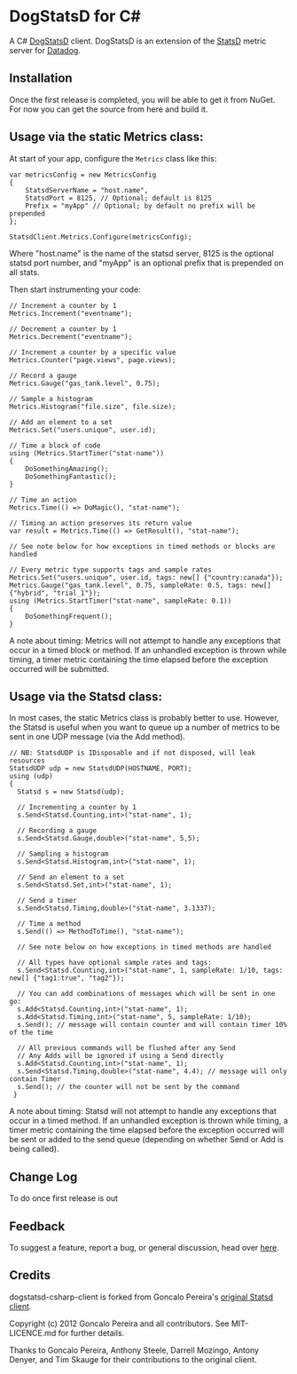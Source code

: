 DogStatsD for C#
================

A C# [DogStatsD](http://docs.datadoghq.com/guides/dogstatsd/) client. DogStatsD
is an extension of the [StatsD](http://codeascraft.com/2011/02/15/measure-anything-measure-everything/)
metric server for [Datadog](http://datadoghq.com).

Installation
------------

Once the first release is completed, you will be able to get it from NuGet.
For now you can get the source from here and build it.

Usage via the static Metrics class:
-----------------------------

At start of your app, configure the `Metrics` class like this:

    var metricsConfig = new MetricsConfig
    {
        StatsdServerName = "host.name",
        StatsdPort = 8125, // Optional; default is 8125
        Prefix = "myApp" // Optional; by default no prefix will be prepended
    };

    StatsdClient.Metrics.Configure(metricsConfig);

Where "host.name" is the name of the statsd server, 8125 is the optional statsd port number, and "myApp" is an optional prefix that is prepended on all stats.

Then start instrumenting your code:

    // Increment a counter by 1
    Metrics.Increment("eventname");

    // Decrement a counter by 1
    Metrics.Decrement("eventname");

    // Increment a counter by a specific value
    Metrics.Counter("page.views", page.views);

    // Record a gauge
    Metrics.Gauge("gas_tank.level", 0.75);

    // Sample a histogram
    Metrics.Histogram("file.size", file.size);

    // Add an element to a set
    Metrics.Set("users.unique", user.id);

    // Time a block of code
    using (Metrics.StartTimer("stat-name"))
    {
        DoSomethingAmazing();
        DoSomethingFantastic();
    }

    // Time an action
    Metrics.Time(() => DoMagic(), "stat-name");

    // Timing an action preserves its return value
    var result = Metrics.Time(() => GetResult(), "stat-name");

    // See note below for how exceptions in timed methods or blocks are handled

    // Every metric type supports tags and sample rates
    Metrics.Set("users.unique", user.id, tags: new[] {"country:canada"});
    Metrics.Gauge("gas_tank.level", 0.75, sampleRate: 0.5, tags: new[] {"hybrid", "trial_1"});
    using (Metrics.StartTimer("stat-name", sampleRate: 0.1))
    {
        DoSomethingFrequent();
    }

A note about timing: Metrics will not attempt to handle any exceptions that occur in a
timed block or method. If an unhandled exception is thrown while
timing, a timer metric containing the time elapsed before the exception
occurred will be submitted.

Usage via the Statsd class:
---------------------------

In most cases, the static Metrics class is probably better to use.
However, the Statsd is useful when you want to queue up a number of metrics to be sent in
one UDP message (via the Add method).

    // NB: StatsdUDP is IDisposable and if not disposed, will leak resources
    StatsdUDP udp = new StatsdUDP(HOSTNAME, PORT);
    using (udp)
    {
      Statsd s = new Statsd(udp);

      // Incrementing a counter by 1
      s.Send<Statsd.Counting,int>("stat-name", 1);

      // Recording a gauge
      s.Send<Statsd.Gauge,double>("stat-name", 5,5);

      // Sampling a histogram
      s.Send<Statsd.Histogram,int>("stat-name", 1);

      // Send an element to a set
      s.Send<Statsd.Set,int>("stat-name", 1);

      // Send a timer
      s.Send<Statsd.Timing,double>("stat-name", 3.1337);

      // Time a method
      s.Send(() => MethodToTime(), "stat-name");

      // See note below on how exceptions in timed methods are handled

      // All types have optional sample rates and tags:
      s.Send<Statsd.Counting,int>("stat-name", 1, sampleRate: 1/10, tags: new[] {"tag1:true", "tag2"});

      // You can add combinations of messages which will be sent in one go:
      s.Add<Statsd.Counting,int>("stat-name", 1);
      s.Add<Statsd.Timing,int>("stat-name", 5, sampleRate: 1/10);
      s.Send(); // message will contain counter and will contain timer 10% of the time

      // All previous commands will be flushed after any Send
      // Any Adds will be ignored if using a Send directly
      s.Add<Statsd.Counting,int>("stat-name", 1);
      s.Send<Statsd.Timing,double>("stat-name", 4.4); // message will only contain Timer
      s.Send(); // the counter will not be sent by the command
     }

A note about timing: Statsd will not attempt to handle any exceptions that occur in a
timed method. If an unhandled exception is thrown while
timing, a timer metric containing the time elapsed before the exception
occurred will be sent or added to the send queue (depending on whether Send or
Add is being called).

Change Log
----------

To do once first release is out

Feedback
--------

To suggest a feature, report a bug, or general discussion, head over
[here](https://github.com/DataDog/statsd-csharp-client/issues).

Credits
-------

dogstatsd-csharp-client is forked from Goncalo Pereira's [original Statsd
client](https://github.com/goncalopereira/statsd-csharp-client).

Copyright (c) 2012 Goncalo Pereira and all contributors. See MIT-LICENCE.md for
further details.

Thanks to Goncalo Pereira, Anthony Steele, Darrell Mozingo, Antony Denyer, and Tim Skauge for their contributions to the original client.

